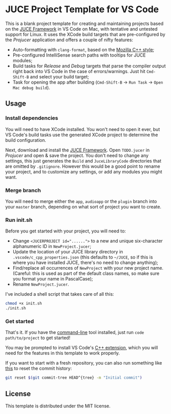 # JUCE Project Template for VS Code

This is a blank project template for creating and maintaining projects based on
the [JUCE Framework](https://juce.com/) in VS Code on Mac, with tentative and
untested support for Linux. It uses the XCode build targets that are
pre-configured by the _Projucer_ application and offers a couple of nifty
features:

- Auto-formatting with `clang-format`, based on the
  [Mozilla C++ style](https://firefox-source-docs.mozilla.org/code-quality/coding-style/coding_style_cpp.html);
- Pre-configured IntelliSense search paths with tooltips for JUCE modules;
- Build tasks for _Release_ and _Debug_ targets that parse the compiler output
  right back into VS Code in the case of errors/warnings. Just hit `Cmd-Shift-B`
  and select your build target;
- Task for opening the app after building (`Cmd-Shift-B` → `Run Task` →
  `Open Mac debug build`).

## Usage

### Install dependencies

You will need to have XCode installed. You won't need to open it ever, but VS
Code's build tasks use the generated XCode project to determine the build
configuration.

Next, download and install the [JUCE Framework](https://juce.com/). Open
`TODO.jucer` in _Projucer_ and open & save the project. You don't need to change
any settings, this just generates the `Build` and `JuceLibraryCode` directories
that are omitted by `.gitignore`. However this would be a good point to rename
your project, and to customize any settings, or add any modules you might want.

### Merge branch

You will need to merge either the `app`, `audioapp` or the `plugin` branch into
your `master` branch, depending on what sort of project you want to create.

### Run init.sh

Before you get started with your project, you will need to:

- Change `<JUCERPROJECT id="......">` to a new and unique six-character
  alphanumeric ID in `NewProject.jucer`;
- Update the location of your JUCE library directory in
  `.vscode/c_cpp_properties.json` (this defaults to `~/JUCE`, so if this is where
  you have installed JUCE, there's no need to change anything);
- Find/replace all occurrences of `NewProject` with your new project name.
  (Careful: this is used as part of the default class names, so make sure you
  format your name in PascalCase);
- Rename `NewProject.jucer`.

I've included a shell script that takes care of all this:

```bash
chmod +x init.sh
./init.sh
```

### Get started

That's it. If you have the
[command-line](https://code.visualstudio.com/docs/setup/mac#_launching-from-the-command-line)
tool installed, just run `code path/to/project` to get started!

You may be prompted to install VS Code's [C++
extension](https://marketplace.visualstudio.com/items?itemName=ms-vscode.cpptools),
which you will need for the features in this template to work properly.

If you want to start with a fresh repository, you can also run something like
[this](https://stackoverflow.com/a/23486788/13135932) to reset the commit
history:

```bash
git reset $(git commit-tree HEAD^{tree} -m "Initial commit")
```

## License

This template is distributed under the MIT license.
